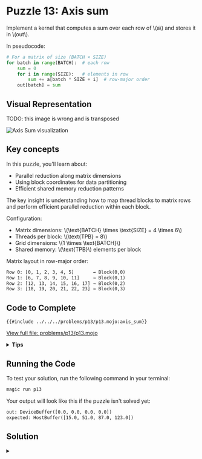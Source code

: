 # Puzzle 13: Axis sum

Implement a kernel that computes a sum over each row of \\(a\\) and stores it in \\(out\\).

In pseudocode:
```python
# For a matrix of size (BATCH × SIZE)
for batch in range(BATCH):  # each row
    sum = 0
    for i in range(SIZE):   # elements in row
        sum += a[batch * SIZE + i]  # row-major order
    out[batch] = sum
```

## Visual Representation

TODO: this image is wrong and is transposed

![Axis Sum visualization](https://raw.githubusercontent.com/srush/GPU-Puzzles/main/GPU_puzzlers_files/GPU_puzzlers_64_1.svg)

## Key concepts

In this puzzle, you'll learn about:
- Parallel reduction along matrix dimensions
- Using block coordinates for data partitioning
- Efficient shared memory reduction patterns

The key insight is understanding how to map thread blocks to matrix rows and perform efficient parallel reduction within each block.

Configuration:
- Matrix dimensions: \\(\\text{BATCH} \\times \\text{SIZE} = 4 \\times 6\\)
- Threads per block: \\(\\text{TPB} = 8\\)
- Grid dimensions: \\(1 \\times \\text{BATCH}\\)
- Shared memory: \\(\\text{TPB}\\) elements per block

Matrix layout in row-major order:

```txt
Row 0: [0, 1, 2, 3, 4, 5]       → Block(0,0)
Row 1: [6, 7, 8, 9, 10, 11]     → Block(0,1)
Row 2: [12, 13, 14, 15, 16, 17] → Block(0,2)
Row 3: [18, 19, 20, 21, 22, 23] → Block(0,3)
```

## Code to Complete

```mojo
{{#include ../../../problems/p13/p13.mojo:axis_sum}}
```
<a href="{{#include ../_includes/repo_url.md}}/blob/main/problems/p13/p13.mojo" class="filename">View full file: problems/p13/p13.mojo</a>

<details>
<summary><strong>Tips</strong></summary>

<div class="solution-tips">

1. Use `batch = block_idx.y` to select row
2. Load elements: `cache[local_i] = a[batch * size + local_i]`
3. Perform parallel reduction with halving stride
4. Thread 0 writes final sum to `out[batch]`
</div>
</details>

## Running the Code

To test your solution, run the following command in your terminal:

```bash
magic run p13
```

Your output will look like this if the puzzle isn't solved yet:
```txt
out: DeviceBuffer([0.0, 0.0, 0.0, 0.0])
expected: HostBuffer([15.0, 51.0, 87.0, 123.0])
```

## Solution

<details class="solution-details">
<summary></summary>

```mojo
{{#include ../../../solutions/p13/p13.mojo:axis_sum_solution}}
```

<div class="solution-explanation">

This solution implements a parallel row sum using:

1. Block mapping:
   - Each block handles one row: `batch = block_idx.y`
   - Threads within block share row elements

2. Data loading:
   ```txt
   Block(0,0): [T0,T1,T2,T3,T4,T5,T6,T7] → Row 0: [0,1,2,3,4,5]
   Block(0,1): [T0,T1,T2,T3,T4,T5,T6,T7] → Row 1: [6,7,8,9,10,11]
   Block(0,2): [T0,T1,T2,T3,T4,T5,T6,T7] → Row 2: [12,13,14,15,16,17]
   Block(0,3): [T0,T1,T2,T3,T4,T5,T6,T7] → Row 3: [18,19,20,21,22,23]
   ```

3. Parallel reduction:
   - Uses stride-halving approach
   - Synchronizes with `barrier()`
   - Handles size bounds correctly

4. Final output:
   - Thread 0 writes row sum to `out[batch]`
</div>
</details>
